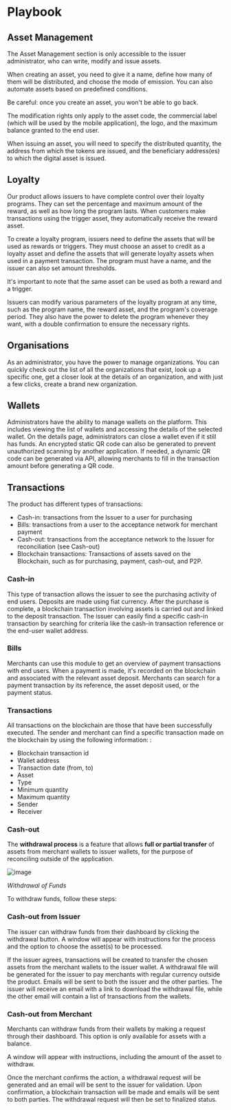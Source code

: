 # Playbook

## Asset Management

The Asset Management section is only accessible to the issuer administrator, who can write, modify and issue assets.

When creating an asset, you need to give it a name, define how many of them will be distributed, and choose the mode of emission. You can also automate assets based on predefined conditions.

Be careful: once you create an asset, you won't be able to go back.

The modification rights only apply to the asset code, the commercial label (which will be used by the mobile application), the logo, and the maximum balance granted to the end user.

When issuing an asset, you will need to specify the distributed quantity, the address from which the tokens are issued, and the beneficiary address(es) to which the digital asset is issued.

## Loyalty

Our product allows issuers to have complete control over their loyalty programs. They can set the percentage and maximum amount of the reward, as well as how long the program lasts. When customers make transactions using the trigger asset, they automatically receive the reward asset.

To create a loyalty program, issuers need to define the assets that will be used as rewards or triggers. They must choose an asset to credit as a loyalty asset and define the assets that will generate loyalty assets when used in a payment transaction. The program must have a name, and the issuer can also set amount thresholds.

It's important to note that the same asset can be used as both a reward and a trigger.

Issuers can modify various parameters of the loyalty program at any time, such as the program name, the reward asset, and the program's coverage period. They also have the power to delete the program whenever they want, with a double confirmation to ensure the necessary rights.

## Organisations

As an administrator, you have the power to manage organizations. You can quickly check out the list of all the organizations that exist, look up a specific one, get a closer look at the details of an organization, and with just a few clicks, create a brand new organization. 

## Wallets

Administrators have the ability to manage wallets on the platform. This includes viewing the list of wallets and accessing the details of the selected wallet. On the details page, administrators can close a wallet even if it still has funds. An encrypted static QR code can also be generated to prevent unauthorized scanning by another application. If needed, a dynamic QR code can be generated via API, allowing merchants to fill in the transaction amount before generating a QR code.

## Transactions

The product has different types of transactions:

- Cash-in: transactions from the Issuer to a user for purchasing
- Bills: transactions from a user to the acceptance network for merchant payment
- Cash-out: transactions from the acceptance network to the Issuer for reconciliation (see Cash-out)
- Blockchain transactions: Transactions of assets saved on the Blockchain, such as for purchasing, payment, cash-out, and P2P.

### Cash-in

This type of transaction allows the issuer to see the purchasing activity of end users. Deposits are made using fiat currency. After the purchase is complete, a blockchain transaction involving assets is carried out and linked to the deposit transaction. The issuer can easily find a specific cash-in transaction by searching for criteria like the cash-in transaction reference or the end-user wallet address.

### Bills

Merchants can use this module to get an overview of payment transactions with end users. When a payment is made, it's recorded on the blockchain and associated with the relevant asset deposit. Merchants can search for a payment transaction by its reference, the asset deposit used, or the payment status.

### Transactions

All transactions on the blockchain are those that have been successfully executed. The sender and merchant can find a specific transaction made on the blockchain by using the following information: :

- Blockchain transaction id
- Wallet address
- Transaction date (from, to)
- Asset
- Type
- Minimum quantity
- Maximum quantity
- Sender
- Receiver

### **Cash-out**

The **withdrawal process** is a feature that allows **full or partial transfer** of assets from merchant wallets to issuer wallets, for the purpose of reconciling outside of the application.

![image](https://user-images.githubusercontent.com/126062813/223330859-e09eb465-84bf-4bea-a011-4890dde2b8ad.png)

*Withdrawal of Funds*

To withdraw funds, follow these steps:

### **Cash-out from Issuer**

The issuer can withdraw funds from their dashboard by clicking the withdrawal button. A window will appear with instructions for the process and the option to choose the asset(s) to be processed.

If the issuer agrees, transactions will be created to transfer the chosen assets from the merchant wallets to the issuer wallet. A withdrawal file will be generated for the issuer to pay merchants with regular currency outside the product. Emails will be sent to both the issuer and the other parties. The issuer will receive an email with a link to download the withdrawal file, while the other email will contain a list of transactions from the wallets.

### **Cash-out from Merchant**

Merchants can withdraw funds from their wallets by making a request through their dashboard. This option is only available for assets with a balance.

A window will appear with instructions, including the amount of the asset to withdraw.

Once the merchant confirms the action, a withdrawal request will be generated and an email will be sent to the issuer for validation. Upon confirmation, a blockchain transaction will be made and emails will be sent to both parties. The withdrawal request will then be set to finalized status.

